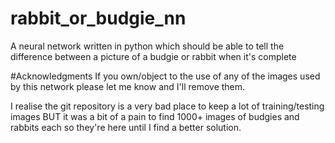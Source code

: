 # rabbit_or_budgie_nn
A neural network written in python which should be able to tell the difference between a picture of a budgie or rabbit when it's complete

#Acknowledgments
If you own/object to the use of any of the images used by this network please let me know and I'll remove them.

I realise the git repository is a very bad place to keep a lot of training/testing images BUT it was a bit of a pain to find 1000+ images of budgies and rabbits each so they're here until I find a better solution.
